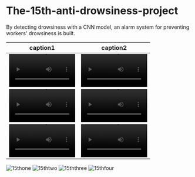 # The-15th-anti-drowsiness-project
By detecting drowsiness with a CNN model, an alarm system for preventing workers' drowsiness is built.

caption1 | caption2
:-: | :-:
<video src='https://user-images.githubusercontent.com/115389450/232941075-2737c127-4fc7-4275-8f46-1aa8534b1b46.mp4' width=180/> | <video src='https://user-images.githubusercontent.com/115389450/232941086-867953c9-1a1a-4e74-b1e5-2c4fd6e67c72.mp4' width=180/></video>
<video src='https://user-images.githubusercontent.com/115389450/232821423-18700401-f7c3-4cb8-b4da-557ec1f0854e.mp4' width=180/> | <video src='https://user-images.githubusercontent.com/115389450/232821643-81aae768-3344-4669-81e1-2cad7c0a503f.mp4' width=180/></video>
<video src='https://user-images.githubusercontent.com/115389450/232819011-21ec83e3-0839-4906-899d-137c08b5412b.mp4' width=180/></video> | <video src='https://user-images.githubusercontent.com/115389450/232821503-eccbaecc-d755-437a-bf41-7a0ef8d6d401.mp4' width=180/></video>

![15thone](https://user-images.githubusercontent.com/115389450/232813192-936b8e8a-18c6-4e66-9a42-5fabc4826c00.png)
![15thtwo](https://user-images.githubusercontent.com/115389450/232814940-f81d4efe-001b-4eef-9b0a-d4338cbaca07.png)
![15ththree](https://user-images.githubusercontent.com/115389450/232816212-b82aef1e-a18b-423c-82ef-543c2e9adc3b.png)
![15thfour](https://user-images.githubusercontent.com/115389450/232816830-9e8c1087-9910-4edc-91b7-b54aaf6d6453.png)
